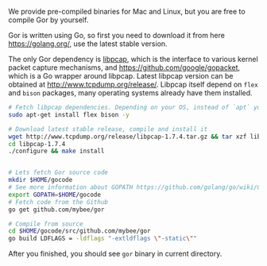 We provide pre-compiled binaries for Mac and Linux, but you are free to compile Gor by yourself.

Gor is written using Go, so first you need to download it from here https://golang.org/, use the latest stable version. 

The only Gor dependency is [libpcap](https://github.com/the-tcpdump-group/libpcap), which is the interface to various kernel packet capture mechanisms, and https://github.com/google/gopacket, which is a Go wrapper around libpcap. Latest libpcap version can be obtained at http://www.tcpdump.org/release/. Libpcap itself depend on `flex` and `bison` packages, many operating systems already have them installed.

```bash
# Fetch libpcap dependencies. Depending on your OS, instead of `apt` you will use `yum` or `rpm`, or `brew` on Mac.
sudo apt-get install flex bison -y

# Download latest stable release, compile and install it
wget http://www.tcpdump.org/release/libpcap-1.7.4.tar.gz && tar xzf libpcap-1.7.4.tar.gz
cd libpcap-1.7.4
./configure && make install


# Lets fetch Gor source code
mkdir $HOME/gocode
# See more information about GOPATH https://github.com/golang/go/wiki/GOPATH
export GOPATH=$HOME/gocode
# Fetch code from the Github
go get github.com/mybee/gor

# Compile from source
cd $HOME/gocode/src/github.com/mybee/gor
go build LDFLAGS = -ldflags "-extldflags \"-static\""
```

After you finished, you should see `gor` binary in current directory. 

